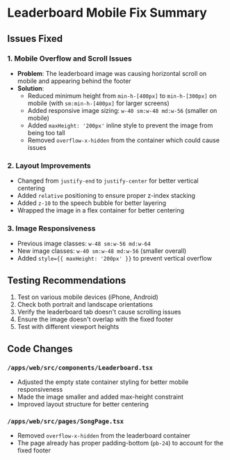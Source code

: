 # Leaderboard Mobile Fix Summary

## Issues Fixed

### 1. Mobile Overflow and Scroll Issues
- **Problem**: The leaderboard image was causing horizontal scroll on mobile and appearing behind the footer
- **Solution**: 
  - Reduced minimum height from `min-h-[400px]` to `min-h-[300px]` on mobile (with `sm:min-h-[400px]` for larger screens)
  - Added responsive image sizing: `w-40 sm:w-48 md:w-56` (smaller on mobile)
  - Added `maxHeight: '200px'` inline style to prevent the image from being too tall
  - Removed `overflow-x-hidden` from the container which could cause issues

### 2. Layout Improvements
- Changed from `justify-end` to `justify-center` for better vertical centering
- Added `relative` positioning to ensure proper z-index stacking
- Added `z-10` to the speech bubble for better layering
- Wrapped the image in a flex container for better centering

### 3. Image Responsiveness
- Previous image classes: `w-48 sm:w-56 md:w-64`
- New image classes: `w-40 sm:w-48 md:w-56` (smaller overall)
- Added `style={{ maxHeight: '200px' }}` to prevent vertical overflow

## Testing Recommendations

1. Test on various mobile devices (iPhone, Android)
2. Check both portrait and landscape orientations
3. Verify the leaderboard tab doesn't cause scrolling issues
4. Ensure the image doesn't overlap with the fixed footer
5. Test with different viewport heights

## Code Changes

### `/apps/web/src/components/Leaderboard.tsx`
- Adjusted the empty state container styling for better mobile responsiveness
- Made the image smaller and added max-height constraint
- Improved layout structure for better centering

### `/apps/web/src/pages/SongPage.tsx`
- Removed `overflow-x-hidden` from the leaderboard container
- The page already has proper padding-bottom (`pb-24`) to account for the fixed footer